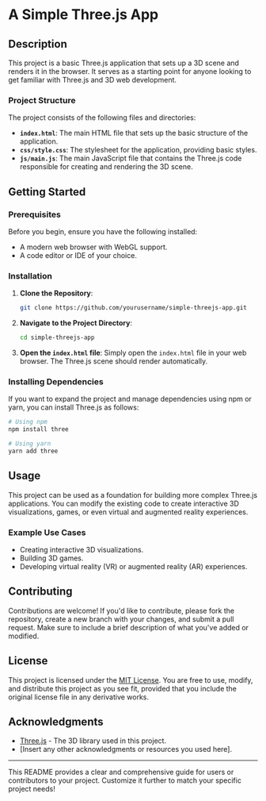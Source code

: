 
# A Simple Three.js App

## Description

This project is a basic Three.js application that sets up a 3D scene and renders it in the browser. It serves as a starting point for anyone looking to get familiar with Three.js and 3D web development.

### Project Structure

The project consists of the following files and directories:

- **`index.html`**: The main HTML file that sets up the basic structure of the application.
- **`css/style.css`**: The stylesheet for the application, providing basic styles.
- **`js/main.js`**: The main JavaScript file that contains the Three.js code responsible for creating and rendering the 3D scene.

## Getting Started

### Prerequisites

Before you begin, ensure you have the following installed:

- A modern web browser with WebGL support.
- A code editor or IDE of your choice.

### Installation

1. **Clone the Repository**:
   ```bash
   git clone https://github.com/yourusername/simple-threejs-app.git
   ```
   
2. **Navigate to the Project Directory**:
   ```bash
   cd simple-threejs-app
   ```

3. **Open the `index.html` file**:
   Simply open the `index.html` file in your web browser. The Three.js scene should render automatically.

### Installing Dependencies

If you want to expand the project and manage dependencies using npm or yarn, you can install Three.js as follows:

```bash
# Using npm
npm install three

# Using yarn
yarn add three
```

## Usage

This project can be used as a foundation for building more complex Three.js applications. You can modify the existing code to create interactive 3D visualizations, games, or even virtual and augmented reality experiences.

### Example Use Cases

- Creating interactive 3D visualizations.
- Building 3D games.
- Developing virtual reality (VR) or augmented reality (AR) experiences.

## Contributing

Contributions are welcome! If you'd like to contribute, please fork the repository, create a new branch with your changes, and submit a pull request. Make sure to include a brief description of what you've added or modified.

## License

This project is licensed under the [MIT License](LICENSE). You are free to use, modify, and distribute this project as you see fit, provided that you include the original license file in any derivative works.

## Acknowledgments

- [Three.js](https://threejs.org/) - The 3D library used in this project.
- [Insert any other acknowledgments or resources you used here].

---

This README provides a clear and comprehensive guide for users or contributors to your project. Customize it further to match your specific project needs!
